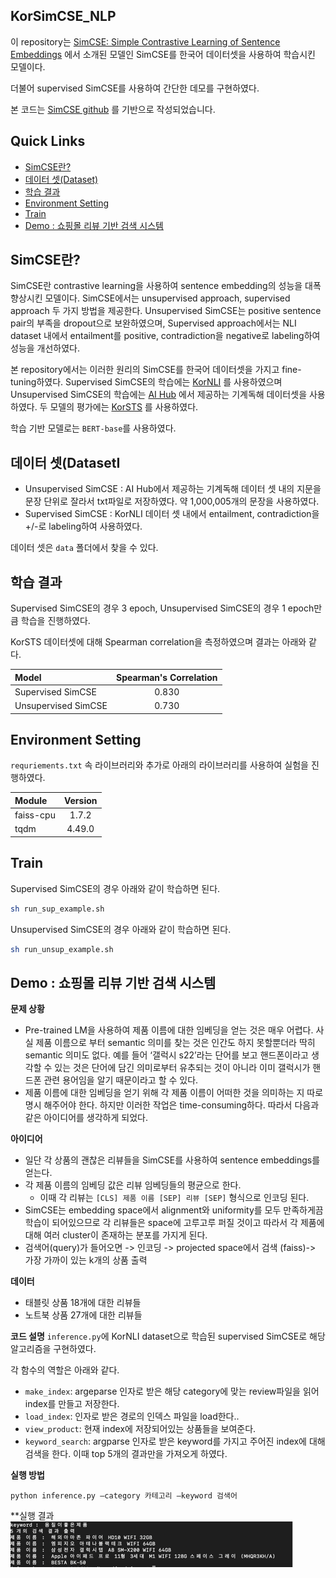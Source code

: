 ## KorSimCSE_NLP

이 repository는 [SimCSE: Simple Contrastive Learning of Sentence Embeddings](https://arxiv.org/abs/2104.08821) 에서 소개된 모델인 SimCSE를 한국어 데이터셋을 사용하여 학습시킨 모델이다.

더불어 supervised SimCSE를 사용하여 간단한 데모를 구현하였다.

본 코드는 [SimCSE github](https://github.com/princeton-nlp/SimCSE) 를 기반으로 작성되었습니다. 

## Quick Links

  - [SimCSE란?](#what_is_simcse)
  - [데이터 셋(Dataset)](#dataset)
  - [학습 결과](#result)
  - [Environment Setting](#use-simcse-with-huggingface)
  - [Train](#citation)
  - [Demo : 쇼핑몰 리뷰 기반 검색 시스템](#demo)

## SimCSE란?

SimCSE란 contrastive learning을 사용하여 sentence embedding의 성능을 대폭 향상시킨 모델이다.
SimCSE에서는 unsupervised approach, supervised approach 두 가지 방법을 제공한다. 
Unsupervised SimCSE는 positive sentence pair의 부족을 dropout으로 보완하였으며, Supervised approach에서는 NLI dataset 내에서 entailment를 positive, contradiction을 negative로 labeling하여 성능을 개선하였다.

본 repository에서는 이러한 원리의 SimCSE를 한국어 데이터셋을 가지고 fine-tuning하였다.
Supervised SimCSE의 학습에는 [KorNLI](https://github.com/kakaobrain/KorNLUDatasets) 를 사용하였으며 Unsupervised SimCSE의 학습에는 [AI Hub](https://aihub.or.kr/aihub-data/natural-language/about) 에서 제공하는 기계독해 데이터셋을 사용하였다.
두 모델의 평가에는 [KorSTS](https://github.com/kakaobrain/KorNLUDatasets) 를 사용하였다.

학습 기반 모델로는 `BERT-base`를 사용하였다.

## 데이터 셋(DatasetI
* Unsupervised SimCSE : AI Hub에서 제공하는 기계독해 데이터 셋 내의 지문을 문장 단위로 잘라서 txt파일로 저장하였다. 약 1,000,005개의 문장을 사용하였다.
* Supervised SimCSE : KorNLI 데이터 셋 내에서 entailment, contradiction을 +/-로 labeling하여 사용하였다. 

데이터 셋은 `data` 폴더에서 찾을 수 있다. 

## 학습 결과

Supervised SimCSE의 경우 3 epoch, Unsupervised SimCSE의 경우 1 epoch만큼 학습을 진행하였다. 

KorSTS 데이터셋에 대해 Spearman correlation을 측정하였으며 결과는 아래와 같다.

| Model                 | Spearman's Correlation |
|:----------------------|:----------------------:|
| Supervised SimCSE     |         0.830          |
| Unsupervised SimCSE   |         0.730          |

## Environment Setting

 `requriements.txt` 속 라이브러리와 추가로 아래의 라이브러리를 사용하여 실험을 진행하였다.

| Module       | Version |
|:-------------|:-------:|
| faiss-cpu    |  1.7.2  ||
| tqdm         | 4.49.0  |


## Train
Supervised SimCSE의 경우 아래와 같이 학습하면 된다.
```bash
sh run_sup_example.sh
```

Unsupervised SimCSE의 경우 아래와 같이 학습하면 된다.
```bash
sh run_unsup_example.sh
```

## Demo : 쇼핑몰 리뷰 기반 검색 시스템

**문제 상황**
* Pre-trained LM을 사용하여 제품 이름에 대한 임베딩을 얻는 것은 매우 어렵다. 사실 제품 이름으로 부터 semantic 의미를 찾는 것은 인간도 하지 못할뿐더라 딱히 semantic 의미도 없다. 예를 들어 ‘갤럭시 s22’라는 단어를 보고 핸드폰이라고 생각할 수 있는 것은 단어에 담긴 의미로부터 유추되는 것이 아니라 이미 갤럭시가 핸드폰 관련 용어임을 알기 때문이라고 할 수 있다. 
* 제품 이름에 대한 임베딩을 얻기 위해 각 제품 이름이 어떠한 것을 의미하는 지 따로 명시 해주어야 한다. 하지만 이러한 작업은 time-consuming하다. 따라서 다음과 같은 아이디어를 생각하게 되었다.

**아이디어**
* 일단 각 상품의 괜찮은 리뷰들을 SimCSE를 사용하여 sentence embeddings를 얻는다.
* 각 제품 이름의 임베딩 값은 리뷰 임베딩들의 평균으로 한다. 
  * 이때 각 리뷰는 `[CLS] 제품 이름 [SEP] 리뷰 [SEP]` 형식으로 인코딩 된다.
* SimCSE는 embedding space에서 alignment와 uniformity를 모두 만족하게끔 학습이 되어있으므로 각 리뷰들은 space에 고루고루 퍼질 것이고 따라서 각 제품에 대해 여러 cluster이 존재하는 분포를 가지게 된다.
* 검색어(query)가 들어오면 -> 인코딩 -> projected space에서 검색 (faiss)-> 가장 가까이 있는 k개의 상품 출력

**데이터**
* 태블릿 상품 18개에 대한 리뷰들 
* 노트북 상품 27개에 대한 리뷰들

**코드 설명**
 `inference.py`에 KorNLI dataset으로 학습된 supervised SimCSE로 해당 알고리즘을 구현하였다.

각 함수의 역할은 아래와 같다.
* `make_index`: argeparse 인자로 받은 해당 category에 맞는 review파일을 읽어 index를 만들고 저장한다.
* `load_index`: 인자로 받은 경로의 인덱스 파일을 load한다..
* `view_product`: 현재 index에 저장되어있는 상품들을 보여준다.
* `keyword_search`: argparse 인자로 받은 keyword를 가지고 주어진 index에 대해 검색을 한다. 이때 top 5개의 결과만을 가져오게 하였다.

**실행 방법**

`python inference.py –category 카테고리 –keyword 검색어`

**실행 결과
![img.png](img.png)
